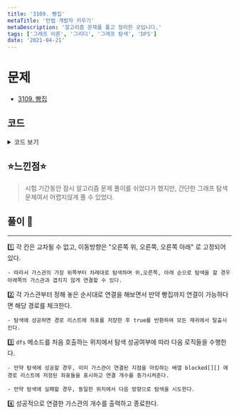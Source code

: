 ```yaml
---
title: '3109. 빵집'
metaTitle: '만렙 개발자 키우기'
metaDescription: '알고리즘 문제를 풀고 정리한 곳입니다.'
tags: ['그래프 이론', '그리디', '그래프 탐색', 'DFS']
date: '2021-04-21'
---
```


# 문제
- [3109. 빵집](https://www.acmicpc.net/problem/3109)

## 코드

<details><summary> 코드 보기 </summary>

``` java
import java.awt.Point;
import java.io.BufferedReader;
import java.io.IOException;
import java.io.InputStreamReader;
import java.util.ArrayList;
import java.util.List;

public class Q3109 {

    static int r, c;
    static int dx[] = {-1, 0, 1}, dy[] = {1, 1, 1};
    static char board[][];
    static boolean visited[][], blocked[][];
    static List<Point> trace;
    public static void main(String[] args) throws IOException {
        init();
        solution();
    }

    private static void solution() {
        int ans = 0;W
        for (int i = 0; i < r; i++) {
            trace = new ArrayList<>();
            if(dfs(i, 0)){
                ans += 1;
                for(Point p : trace) {
                    blocked[p.x][p.y] = true;
                }
            }
        }
        System.out.println(ans);
    }

    private static boolean dfs(int x, int y) {
        if(y == c - 1) {
            trace.add(new Point(x, y));
            return true;
        }

        visited[x][y] = true;
        for (int d = 0; d < 3; d++) {
            int nx = x + dx[d], ny = y + dy[d];
            if(!isBorder(nx ,ny) || board[nx][ny] == 'x' || visited[nx][ny] || blocked[nx][ny])
                continue;

            if(dfs(nx, ny)){
                trace.add(new Point(x, y));
                return true;
            }
        }
        return false;
    }

    private static boolean isBorder(int x, int y) {
        return (x >= 0 && x < r && y >= 0 && y < c);
    }

    private static void init() throws IOException {
        BufferedReader br = new BufferedReader(new InputStreamReader(System.in));
        String[] input = br.readLine().split(" ");
        r = stoi(input[0]);
        c = stoi(input[1]);
        board = new char[r][c];
        visited = new boolean[r][c];
        blocked = new boolean[r][c];
        for (int i = 0; i < r; i++) {
            String line = br.readLine();
            for (int j = 0; j < c; j++) {
                board[i][j] = line.charAt(j);
            }
        }
    }

    private static int stoi(String str) {
        return Integer.parseInt(str);
    }
}

```
</details>

## ⭐️느낀점⭐️
> 시험 기간동안 잠시 알고리즘 문제 풀이를 쉬었다가 했지만, 간단한 그래프 탐색 문제여서 어렵지않게 풀 수 있었다. 

## 풀이 📣
<hr/>

1️⃣ 각 칸은 교차될 수 없고, 이동방향은 "오른쪽 위, 오른쪽, 오른쪽 아래" 로 고정되어 있다. 

    - 따라서 가스관의 가장 위쪽부터 차례대로 탐색하며 위,오른쪽, 아래 순으로 탐색을 할 경우 아래쪽의 가스관과 겹치지 않게 연결할 수 있다. 


2️⃣ 각 가스관부터 정해 놓은 순서대로 연결을 해보면서 만약 빵집까지 연결이 가능하다면 해당 경로를 체크한다. 

    - 탐색에 성공하면 경로 리스트에 좌표를 저장한 후 true를 반환하여 모든 재귀에서 탈출시킨다.


3️⃣ `dfs` 메소드를 처음 호출하는 위치에서 탐색 성공여부에 따라 다음 로직들을 수행한다.

    - 만약 탐색에 성공할 경우, 이미 가스관이 연결된 지점을 마킹하는 배열 blocked[][] 에 경로 리스트에 저장된 좌표들을 표시하고 연결 개수를 증가시켜준다.

    - 만약 탐색에 실패할 경우, 동일한 위치에서 다음 방향으로 탐색을 시도한다.


4️⃣ 성공적으로 연결한 가스관의 개수를 출력하고 종료한다.